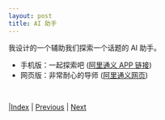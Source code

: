 ```yaml
---
layout: post
title: AI 助手
---
```


我设计的一个辅助我们探索一个话题的 AI 助手。

- 手机版：一起探索吧 ([阿里通义 APP 链接](https://m.tongyi.aliyun.com/app/tongyi/tongyi-hybrid/share-result?shareId=19913999-ec8f-4e7e-a996-d4921734d61b))
- 网页版：非常耐心的导师 ([阿里通义网页](https://t.aliyun.com/U/93YWTT))

<!-- 我们首先探索如何和 ChatGPT 合作，充分利用它。

提问 ChatGPT 是“探索自我”模块中的一部分。要求如下：

- 发现问题：从课程材料中，选择自己感兴趣的模块，进行研究，如浏览新闻、读书、观看 B 站视频、和同学讨论等，形成疑问
- ChatGPT 讨论：就该疑问，和 ChatGPT 进行讨论。热心人士整理的免费 ChatGPT 工具 [Github 仓库](https://github.com/xx025/carrot) 供参考。遇到问题，请随时咨询 ChatGPT。甚至，你可以让它帮你编程、完成作业。都可以的。只是，你要对其结果是否正确，负责。
- 分享：将自己和 ChatGPT 聊的结果，分享在共享文档里，标上姓名、学号，以方便记分。内容不限，可以包括如下内容：
  - 问题及其背景、意义、相关资料
  - 和 ChatGPT 讨论的记录
  - 讨论后得到的结论
  - 这个过程中得到的收获、启发，对 ChatGPT 性能的感受
  - 后续想研究的问题

示例：
- 深度学习基本原理（AI）同学探索，本科大三，2023，[腾讯文档](https://docs.qq.com/doc/p/94bf2d7833fe24414079b7d9da01b8c9d59169f9)

进一步学习材料：
- 从上面大家的提问可以看出，大家提的问题相对简单。实际上，ChatGPT 可以完成更加高级的功能。更高级的 ChatGPT 提问方法，请见上一级目录下的 AI 大语言模型 部分内容，特别是 Prompt 应用部分的内容

## 工具

- GitHubDaily，坚持分享 GitHub 上高质量、有趣实用的开源技术教程、开发者工具、编程网站、技术资讯。A list cool, interesting projects of GitHub. [Github](https://github.com/GitHubDaily/GitHubDaily)，2023 年主要是生成式 AI 的各种工具
 -->
<br/>

|[Index](./) | [Previous](0-intro) | [Next](3-0-library)

